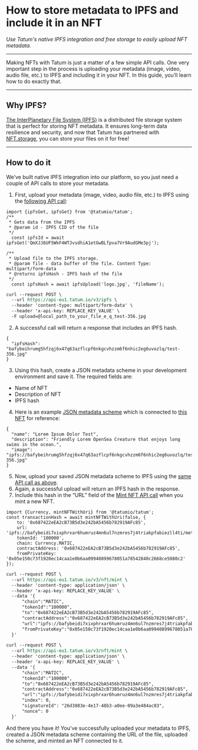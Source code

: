 # How to store metadata to IPFS and include it in an NFT

*Use Tatum's native IPFS integration and free storage to easily upload NFT metadata.*

---

Making NFTs with Tatum is just a matter of a few simple API calls. One very important step in the process is uploading your metadata (image, video, audio file, etc.) to IPFS and including it in your NFT. In this guide, you’ll learn how to do exactly that.

---

## Why IPFS?

[The InterPlanetary File System (IPFS)](https://ipfs.io/) is a distributed file storage system that is perfect for storing NFT metadata. It ensures long-term data resilience and security, and now that Tatum has partnered with [NFT.storage](https://nft.storage/), you can store your files on it for free!

---

## How to do it

We’ve built native IPFS integration into our platform, so you just need a couple of API calls to store your metadata.

1. First, upload your metadata (image, video, audio file, etc.) to IPFS using the [following API call](../docs/storage/b3A6Mjc2Mjk0NzI):

```SDK
import {ipfsGet, ipfsGet} from '@tatumio/tatum';
/**
 * Gets data from the IPFS
 * @param id - IPFS CID of the file
 */
  const ipfsId = await ipfsGet('QmXJJ6UF5WkF4WTJvsdhiA1etGwBLfpva7Vr9AudGMe3pj');
 
/**
 * Upload file to the IPFS storage.
 * @param file - data buffer of the file. Content Type: multipart/form-data
 * @returns ipfsHash - IPFS hash of the file
 */
  const ipfsHash = await ipfsUpload('logo.jpg', 'fileName');
```
```REST API call
curl --request POST \
  --url https://api-eu1.tatum.io/v3/ipfs \
  --header 'content-type: multipart/form-data' \
  --header 'x-api-key: REPLACE_KEY_VALUE' \
  -F upload=@local_path_to_your_file_e_q_test-356.jpg
```
2. A successful call will return a response that includes an IPFS hash.

```Response
{
  "ipfsHash": "bafybeihrumg5hfzqj6x47q63azflcpf6nkgcvhzzm6f6nhic2eg6uvozlq/test-356.jpg"
}
```

3. Using this hash, create a JSON metadata scheme in your development environment and save it. The required fields are:
- Name of NFT
- Description of NFT
- IPFS hash

4. Here is an example [JSON metadata scheme](https://gateway.pinata.cloud/ipfs/bafybeidi7xixphrxar6humruz4mn6ul7nzmres7j4triakpfabiezll4ti/metadata.json) which is connected to [this NFT](https://testnets.opensea.io/assets/0x0ff74c54dcca05ba1c0a8c3c00d96b53296fc220/559114) for reference:

```Response
{
  "name": "Lorem Ipsum Dolor Test",
  "description": "Friendly Lorem OpenSea Creature that enjoys long swims in the ocean.",
  "image": "ipfs://bafybeihrumg5hfzqj6x47q63azflcpf6nkgcvhzzm6f6nhic2eg6uvozlq/test-356.jpg"
}
```

5. Now, upload your saved JSON metadata scheme to IPFS using the [same API call as above](../docs/storage/b3A6Mjc2Mjk0NzI).
6. Again, a successful upload will return an IPFS hash in the response.
7. Include this hash in the “URL” field of the [Mint NFT API call](../docs/v3smartContracts/b3A6MzA3NjA4OTQ) when you mint a new NFT.

```SDK
import {Currency, mintNFTWithUri} from '@tatumio/tatum';
const transactionHash = await mintNFTWithUri(false, {
    to: '0x687422eEA2cB73B5d3e242bA5456b782919AFc85',
    url: 'ipfs://bafybeidi7xixphrxar6humruz4mn6ul7nzmres7j4triakpfabiezll4ti/metadata.json',
    tokenId: '100000',
    chain: Currency.MATIC,
    contractAddress: '0x687422eEA2cB73B5d3e242bA5456b782919AFc85',
    fromPrivateKey: '0x05e150c73f1920ec14caa1e0b6aa09940899678051a78542840c2668ce5080c2'
});
```
```REST API call with Private key
curl --request POST \
  --url https://api-eu1.tatum.io/v3/nft/mint \
  --header 'content-type: application/json' \
  --header 'x-api-key: REPLACE_KEY_VALUE' \
  --data '{
      "chain":"MATIC",
      "tokenId":"100000",
      "to":"0x687422eEA2cB73B5d3e242bA5456b782919AFc85",
      "contractAddress":"0x687422eEA2cB73B5d3e242bA5456b782919AFc85",
      "url":"ipfs://bafybeidi7xixphrxar6humruz4mn6ul7nzmres7j4triakpfabiezll4ti/metadata.json",
      "fromPrivateKey":"0x05e150c73f1920ec14caa1e0b6aa09940899678051a78542840c2668ce5080c2"
  }'
```
```REST API call with KMS
curl --request POST \
  --url https://api-eu1.tatum.io/v3/nft/mint \
  --header 'content-type: application/json' \
  --header 'x-api-key: REPLACE_KEY_VALUE' \
  --data '{
      "chain":"MATIC",
      "tokenId":"100000",
      "to":"0x687422eEA2cB73B5d3e242bA5456b782919AFc85",
      "contractAddress":"0x687422eEA2cB73B5d3e242bA5456b782919AFc85",
      "url":"ipfs://bafybeidi7xixphrxar6humruz4mn6ul7nzmres7j4triakpfabiezll4ti/metadata.json",
      "index": 0,
      "signatureId": "26d3883e-4e17-48b3-a0ee-09a3e484ac83",
      "nonce": 0
  }'
```

And there you have it! You've successfully uploaded your metadata to IPFS, created a JSON metadata scheme containing the URL of the file, uploaded the scheme, and minted an NFT connected to it.



